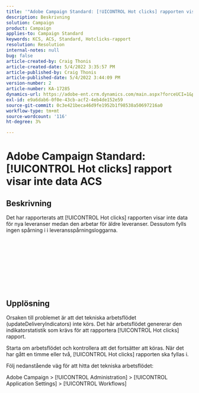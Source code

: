 ```yaml
---
title: '"Adobe Campaign Standard: [!UICONTROL Hot clicks] rapporten visar inte data ACS'
description: Beskrivning
solution: Campaign
product: Campaign
applies-to: Campaign Standard
keywords: KCS, ACS, Standard, Hotclicks-rapport
resolution: Resolution
internal-notes: null
bug: false
article-created-by: Craig Thonis
article-created-date: 5/4/2022 3:35:57 PM
article-published-by: Craig Thonis
article-published-date: 5/4/2022 3:44:09 PM
version-number: 2
article-number: KA-17285
dynamics-url: https://adobe-ent.crm.dynamics.com/main.aspx?forceUCI=1&pagetype=entityrecord&etn=knowledgearticle&id=263c22df-bfcb-ec11-a7b5-6045bd00dbbc
exl-id: e9a6dab6-0f0e-43cb-acf2-4eb4de152e59
source-git-commit: 0c3e421beca46d9fe1952b1f98538a50697216a0
workflow-type: tm+mt
source-wordcount: '116'
ht-degree: 3%

---
```


# Adobe Campaign Standard: [!UICONTROL Hot clicks] rapport visar inte data ACS

## Beskrivning

Det har rapporterats att [!UICONTROL Hot clicks] rapporten visar inte data för nya leveranser medan den arbetar för äldre leveranser. Dessutom fylls ingen spårning i i leveransspårningsloggarna.<br><br> <br><br>

 <br>

<br><br> 

## Upplösning


Orsaken till problemet är att det tekniska arbetsflödet (updateDeliveryIndicators) inte körs. Det här arbetsflödet genererar den indikatorstatistik som krävs för att rapportera [!UICONTROL Hot clicks] rapport.

Starta om arbetsflödet och kontrollera att det fortsätter att köras. När det har gått en timme eller två, [!UICONTROL Hot clicks] rapporten ska fyllas i.



Följ nedanstående väg för att hitta det tekniska arbetsflödet:

Adobe Campaign > [!UICONTROL Administration] > [!UICONTROL Application Settings] > [!UICONTROL Workflows]
